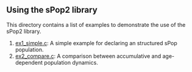 ## Using the sPop2 library

This directory contains a list of examples to demonstrate the use of the sPop2 library.

1. <a href="docs/examples/ex1_simple/">ex1_simple.c</a>: A simple example for declaring an structured sPop population. 
2. <a href="docs/examples/ex2_compare/">ex2_compare.c</a>: A comparison between accumulative and age-dependent population dynamics. 
